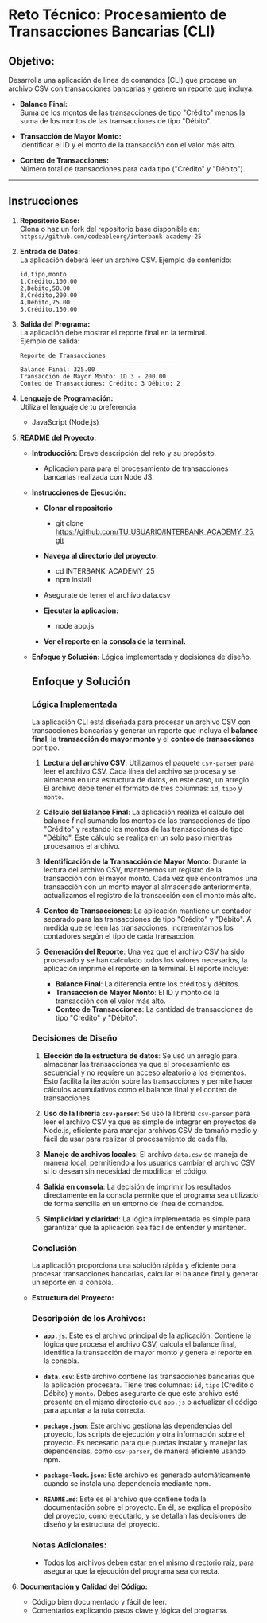 # Reto Técnico: Procesamiento de Transacciones Bancarias (CLI)

## Objetivo:

Desarrolla una aplicación de línea de comandos (CLI) que procese un archivo CSV con transacciones bancarias y genere un reporte que incluya:

- **Balance Final:**  
  Suma de los montos de las transacciones de tipo "Crédito" menos la suma de los montos de las transacciones de tipo "Débito".

- **Transacción de Mayor Monto:**  
  Identificar el ID y el monto de la transacción con el valor más alto.

- **Conteo de Transacciones:**  
  Número total de transacciones para cada tipo ("Crédito" y "Débito").

---

## Instrucciones

1. **Repositorio Base:**  
   Clona o haz un fork del repositorio base disponible en:  
   `https://github.com/codeableorg/interbank-academy-25`

2. **Entrada de Datos:**  
   La aplicación deberá leer un archivo CSV. Ejemplo de contenido:

   ```
   id,tipo,monto
   1,Crédito,100.00
   2,Débito,50.00
   3,Crédito,200.00
   4,Débito,75.00
   5,Crédito,150.00
   ```

3. **Salida del Programa:**  
   La aplicación debe mostrar el reporte final en la terminal.  
   Ejemplo de salida:

   ```
   Reporte de Transacciones
   ---------------------------------------------
   Balance Final: 325.00
   Transacción de Mayor Monto: ID 3 - 200.00
   Conteo de Transacciones: Crédito: 3 Débito: 2
   ```

4. **Lenguaje de Programación:**  
   Utiliza el lenguaje de tu preferencia.
   - JavaScript (Node.js)

5. **README del Proyecto:**  

   - **Introducción:** Breve descripción del reto y su propósito.
      - Aplicacion para para el procesamiento de transacciones bancarias realizada con Node JS.
   - **Instrucciones de Ejecución:** 
    
     - **Clonar el repositorio**
       - git clone https://github.com/TU_USUARIO/INTERBANK_ACADEMY_25.git
    
     - **Navega al directorio del proyecto:**
       - cd INTERBANK_ACADEMY_25
       - npm install
    
     - Asegurate de tener el archivo data.csv
    
     - **Ejecutar la aplicacion:**
       - node app.js
    
     - **Ver el reporte en la consola de la terminal.**

   - **Enfoque y Solución:** Lógica implementada y decisiones de diseño.
  
     ## Enfoque y Solución

        ### Lógica Implementada
        
        La aplicación CLI está diseñada para procesar un archivo CSV con transacciones bancarias y generar un reporte que incluya el **balance final**, la **transacción de mayor monto** y el **conteo de transacciones** por tipo.
        
        1. **Lectura del archivo CSV**:
           Utilizamos el paquete `csv-parser` para leer el archivo CSV. Cada línea del archivo se procesa y se almacena en una estructura de datos, en este caso, un arreglo. El archivo debe tener el formato de tres columnas: `id`, `tipo` y `monto`.
        
        2. **Cálculo del Balance Final**:
           La aplicación realiza el cálculo del balance final sumando los montos de las transacciones de tipo "Crédito" y restando los montos de las transacciones de tipo "Débito". Este cálculo se realiza en un solo paso mientras procesamos el archivo.
        
        3. **Identificación de la Transacción de Mayor Monto**:
           Durante la lectura del archivo CSV, mantenemos un registro de la transacción con el mayor monto. Cada vez que encontramos una transacción con un monto mayor al almacenado anteriormente, actualizamos el registro de la transacción con el monto más alto.
        
        4. **Conteo de Transacciones**:
           La aplicación mantiene un contador separado para las transacciones de tipo "Crédito" y "Débito". A medida que se leen las transacciones, incrementamos los contadores según el tipo de cada transacción.
        
        5. **Generación del Reporte**:
           Una vez que el archivo CSV ha sido procesado y se han calculado todos los valores necesarios, la aplicación imprime el reporte en la terminal. El reporte incluye:
           - **Balance Final**: La diferencia entre los créditos y débitos.
           - **Transacción de Mayor Monto**: El ID y monto de la transacción con el valor más alto.
           - **Conteo de Transacciones**: La cantidad de transacciones de tipo "Crédito" y "Débito".
        
        ### Decisiones de Diseño
        
        1. **Elección de la estructura de datos**:
           Se usó un arreglo para almacenar las transacciones ya que el procesamiento es secuencial y no requiere un acceso aleatorio a los elementos. Esto facilita la iteración sobre las transacciones y permite hacer cálculos acumulativos como el balance final y el conteo de transacciones.
        
        2. **Uso de la librería `csv-parser`**:
           Se usó la librería `csv-parser` para leer el archivo CSV ya que es simple de integrar en proyectos de Node.js, eficiente para manejar archivos CSV de tamaño medio y fácil de usar para realizar el procesamiento de cada fila.
        
        3. **Manejo de archivos locales**:
           El archivo `data.csv` se maneja de manera local, permitiendo a los usuarios cambiar el archivo CSV si lo desean sin necesidad de modificar el código.
        
        4. **Salida en consola**:
           La decisión de imprimir los resultados directamente en la consola permite que el programa sea utilizado de forma sencilla en un entorno de línea de comandos.
        
        5. **Simplicidad y claridad**:
           La lógica implementada es simple para garantizar que la aplicación sea fácil de entender y mantener.
        
        ### Conclusión
        La aplicación proporciona una solución rápida y eficiente para procesar transacciones bancarias, calcular el balance final y generar un reporte en la consola.

   - **Estructura del Proyecto:**
       
        ### Descripción de los Archivos:
        
        - **`app.js`**:
          Este es el archivo principal de la aplicación. Contiene la lógica que procesa el archivo CSV, calcula el balance final, identifica la transacción de mayor monto y genera el reporte en la consola.
        
        - **`data.csv`**:
          Este archivo contiene las transacciones bancarias que la aplicación procesará. Tiene tres columnas: `id`, `tipo` (Crédito o Débito) y `monto`. Debes asegurarte de que este archivo esté presente en el mismo directorio que `app.js` o actualizar el código para apuntar a la ruta correcta.
        
        - **`package.json`**:
          Este archivo gestiona las dependencias del proyecto, los scripts de ejecución y otra información sobre el proyecto. Es necesario para que puedas instalar y manejar las dependencias, como `csv-parser`, de manera eficiente usando npm.
        
        - **`package-lock.json`**:
          Este archivo es generado automáticamente cuando se instala una dependencia mediante npm.
        
        - **`README.md`**:
          Este es el archivo que contiene toda la documentación sobre el proyecto. En él, se explica el propósito del proyecto, cómo ejecutarlo, y se detallan las decisiones de diseño y la estructura del proyecto.
        
        ### Notas Adicionales:
        - Todos los archivos deben estar en el mismo directorio raíz, para asegurar que la ejecución del programa sea correcta.


6. **Documentación y Calidad del Código:**
   - Código bien documentado y fácil de leer.
   - Comentarios explicando pasos clave y lógica del programa.
